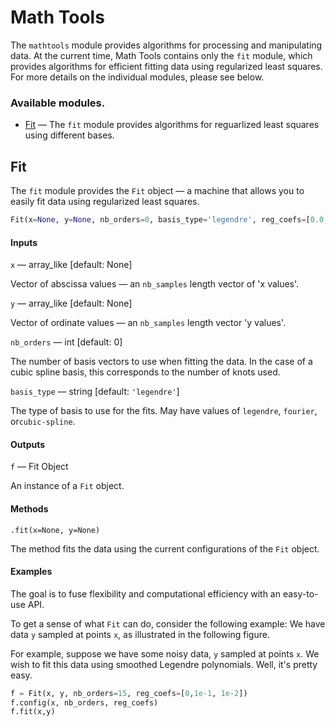 # Math Tools

The ```mathtools```  module provides algorithms for processing and
manipulating data. At the current time, Math Tools contains only the ```fit```
module, which provides algorithms for efficient fitting data using regularized
least squares. For more details on the individual modules, please see below.

### Available modules.

- [Fit](#fit) — The ```fit``` module provides algorithms for reguarlized least
squares using different bases.


## Fit 

The ```fit``` module provides the ```Fit``` object — a machine that allows you
to easily fit data using regularized least squares. 


```python
Fit(x=None, y=None, nb_orders=0, basis_type='legendre', reg_coefs=[0.0, 0.0, 0.0]) 
```

#### Inputs

```x``` — array_like [default: None]
    
Vector of abscissa values — an ```nb_samples``` length vector of 'x values'.

```y``` — array_like [default: None]

Vector of ordinate values — an ```nb_samples``` length vector 'y values'.

```nb_orders``` — int [default: 0]

The number of basis vectors to use when fitting the data. In the case of a
cubic spline basis, this corresponds to the number of knots used.

```basis_type``` — string [default: ```'legendre'```]

The type of basis to use for the fits. May have values of ```legendre```,
```fourier```, or```cubic-spline```.

#### Outputs

```f``` — Fit Object

An instance of a ```Fit``` object.

#### Methods

```.fit(x=None, y=None)```

The method fits the data using the current configurations of the ```Fit```
object.

#### Examples

The goal is to fuse flexibility and computational efficiency with an
easy-to-use API. 

To get a sense of what ```Fit``` can do, consider the following example: We
have data ```y``` sampled at points ```x```, as illustrated in the following
figure.

For example, suppose we have some noisy data, ```y``` sampled at points
```x```.  We wish to fit this data using smoothed Legendre polynomials. Well,
it's pretty easy.

```python
f = Fit(x, y, nb_orders=15, reg_coefs=[0,1e-1, 1e-2])
f.config(x, nb_orders, reg_coefs)
f.fit(x,y)
```
